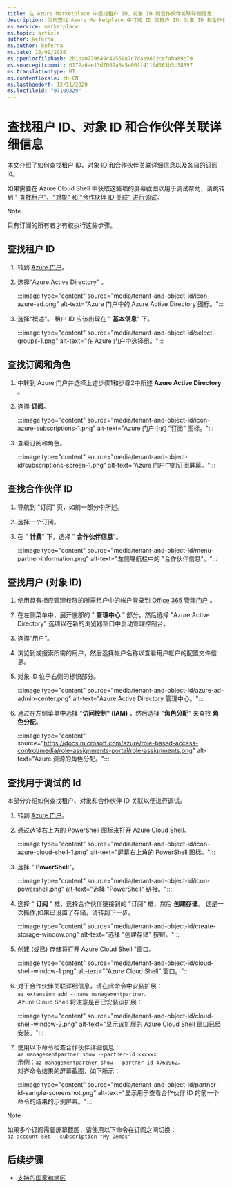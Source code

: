 ```yaml
---
title: 在 Azure Marketplace 中查找租户 ID、对象 ID 和合作伙伴关联详细信息
description: 如何查找 Azure Marketplace 中订阅 ID 的租户 ID、对象 ID 和合作伙伴关联详细信息。
ms.service: marketplace
ms.topic: article
author: keferna
ms.author: keferna
ms.date: 10/09/2020
ms.openlocfilehash: 2b1ba0779649c4955987c7dae9802cefaba89b79
ms.sourcegitcommit: 6172a6ae13d7062a0a5e00ff411fd363b5c38597
ms.translationtype: MT
ms.contentlocale: zh-CN
ms.lasthandoff: 12/11/2020
ms.locfileid: "97109329"
---
```

# <a name="find-tenant-id-object-id-and-partner-association-details"></a>查找租户 ID、对象 ID 和合作伙伴关联详细信息

本文介绍了如何查找租户 ID、对象 ID 和合作伙伴关联详细信息以及各自的订阅 Id。

如果需要在 Azure Cloud Shell 中获取这些项的屏幕截图以用于调试帮助，请跳转到 " [查找租户"、"对象" 和 "合作伙伴 ID 关联" 进行调试](#find-ids-for-debugging)。

>[!Note]
> 只有订阅的所有者才有权执行这些步骤。

## <a name="find-tenant-id"></a>查找租户 ID

1. 转到 [Azure 门户](https://ms.portal.azure.com/)。
2. 选择“Azure Active Directory” 。

    :::image type="content" source="media/tenant-and-object-id/icon-azure-ad.png" alt-text="Azure 门户中的 Azure Active Directory 图标。":::

3. 选择“概述”。 租户 ID 应该出现在 " **基本信息**" 下。

    :::image type="content" source="media/tenant-and-object-id/select-groups-1.png" alt-text="在 Azure 门户中选择组。":::

## <a name="find-subscriptions-and-roles"></a>查找订阅和角色

1. 中转到 Azure 门户并选择上述步骤1和步骤2中所述 **Azure Active Directory** 。
2. 选择 **订阅**。

    :::image type="content" source="media/tenant-and-object-id/icon-azure-subscriptions-1.png" alt-text="Azure 门户中的 &quot;订阅&quot; 图标。":::

3. 查看订阅和角色。

    :::image type="content" source="media/tenant-and-object-id/subscriptions-screen-1.png" alt-text="Azure 门户中的订阅屏幕。":::

## <a name="find-partner-id"></a>查找合作伙伴 ID

1. 导航到 "订阅" 页，如前一部分中所述。
2. 选择一个订阅。
3. 在 " **计费**" 下，选择 " **合作伙伴信息**"。

    :::image type="content" source="media/tenant-and-object-id/menu-partner-information.png" alt-text="左侧导航栏中的 &quot;合作伙伴信息&quot;。":::

## <a name="find-user-object-id"></a>查找用户 (对象 ID) 

1. 使用具有相应管理权限的所需租户中的帐户登录到 [Office 365 管理门户](https://portal.office.com/adminportal/home) 。
2. 在左侧菜单中，展开底部的 " **管理中心** " 部分，然后选择 "Azure Active Directory" 选项以在新的浏览器窗口中启动管理控制台。
3. 选择“用户”。
4. 浏览到或搜索所需的用户，然后选择帐户名称以查看用户帐户的配置文件信息。
5. 对象 ID 位于右侧的标识部分。

    :::image type="content" source="media/tenant-and-object-id/azure-ad-admin-center.png" alt-text="Azure Active Directory 管理中心。":::

6. 通过在左侧菜单中选择 "**访问控制" (IAM)** ，然后选择 "**角色分配**" 来查找 **角色分配**。

    :::image type="content" source="https://docs.microsoft.com/azure/role-based-access-control/media/role-assignments-portal/role-assignments.png" alt-text="Azure 资源的角色分配。":::

## <a name="find-ids-for-debugging"></a>查找用于调试的 Id

本部分介绍如何查找租户、对象和合作伙伴 ID 关联以便进行调试。

1. 转到 [Azure 门户](https://ms.portal.azure.com/)。
2. 通过选择右上方的 PowerShell 图标来打开 Azure Cloud Shell。

    :::image type="content" source="media/tenant-and-object-id/icon-azure-cloud-shell-1.png" alt-text="屏幕右上角的 PowerShell 图标。":::

3. 选择 " **PowerShell**"。

    :::image type="content" source="media/tenant-and-object-id/icon-powershell.png" alt-text="选择 &quot;PowerShell&quot; 链接。":::

4. 选择 " **订阅** " 框，选择合作伙伴链接到的 "订阅" 框，然后 **创建存储**。 这是一次操作;如果已设置了存储，请转到下一步。

    :::image type="content" source="media/tenant-and-object-id/create-storage-window.png" alt-text="选择 &quot;创建存储&quot; 按钮。":::

5. 创建 (或已) 存储将打开 Azure Cloud Shell "窗口。

    :::image type="content" source="media/tenant-and-object-id/cloud-shell-window-1.png" alt-text="&quot;Azure Cloud Shell&quot; 窗口。":::

6. 对于合作伙伴关联详细信息，请在此命令中安装扩展：<br>`az extension add --name managementpartner`.<br>Azure Cloud Shell 将注意是否已安装该扩展：

    :::image type="content" source="media/tenant-and-object-id/cloud-shell-window-2.png" alt-text="显示该扩展的 Azure Cloud Shell 窗口已经安装。":::

7. 使用以下命令检查合作伙伴详细信息：<br>`az managementpartner show --partner-id xxxxxx`<br>示例：`az managementpartner show --partner-id 4760962`。<br>对齐命令结果的屏幕截图，如下所示：

    :::image type="content" source="media/tenant-and-object-id/partner-id-sample-screenshot.png" alt-text="显示用于查看合作伙伴 ID 的前一个命令的结果的示例屏幕。":::

>[!NOTE]
>如果多个订阅需要屏幕截图，请使用以下命令在订阅之间切换：<br>`az account set --subscription "My Demos"`

## <a name="next-steps"></a>后续步骤

- [支持的国家和地区](sell-from-countries.md)